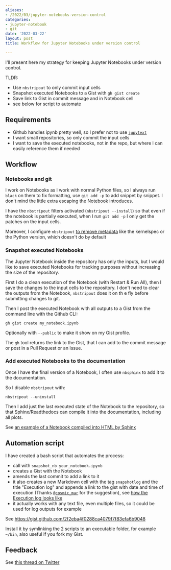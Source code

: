 ```yaml
---
aliases:
- /2022/03/jupyter-notebooks-version-control
categories:
- jupyter-notebook
- git
date: '2022-03-22'
layout: post
title: Workflow for Jupyter Notebooks under version control

---
```


I'll present here my strategy for keeping Jupyter Notebooks under version control.

TLDR:

* Use `nbstripout` to only commit input cells
* Snapshot executed Notebooks to a Gist with `gh gist create`
* Save link to Gist in commit message and in Notebook cell
* see below for script to automate

## Requirements

* Github handles ipynb pretty well, so I prefer not to use [`jupytext`](https://github.com/mwouts/jupytext)
* I want small repositories, so only commit the input cells
* I want to save the executed notebooks, not in the repo, but where I can easily reference them if needed

## Workflow

### Notebooks and git

I work on Notebooks as I work with normal Python files, so I always run `black` on them to fix formatting, use `git add -p` to add snippet by snippet. I don't mind the little extra escaping the Notebook introduces.

I have the `nbstripout` filters activated (`nbstripout --install`) so that even if the notebook is partially executed, when I run `git add -p` I only get the patches on the input cells.

Moreover, I configure `nbstripout` [to remove metadata](https://github.com/kynan/nbstripout#stripping-metadata) like the kernelspec or the Python version, which doesn't do by default

### Snapshot executed Notebooks

The Jupyter Notebook inside the repository has only the inputs, but I would like to save executed Notebooks for tracking purposes without increasing the size of the repository.

First I do a clean execution of the Notebook (with Restart & Run All), then I save the changes to the input cells to the repository. I don't need to clear the outputs from the Notebook, `nbstripout` does it on th e fly before submitting changes to git.

Then I post the executed Notebook with all outputs to a Gist from the command line with the Github CLI:

    gh gist create my_notebook.ipynb

Optionally with `--public` to make it show on my Gist profile.

The `gh` tool returns the link to the Gist, that I can add to the commit message or post in a Pull Request or an Issue.

### Add executed Notebooks to the documentation

Once I have the final version of a Notebook, I often use `nbsphinx` to add it to the documentation.

So I disable `nbstripout` with:

    nbstripout --uninstall

Then I add just the last executed state of the Notebook to the repository, so that Sphinx/Readthedocs can compile it into the documentation, including all plots.

See [an example of a Notebook compiled into HTML by Sphinx](https://pysm3.readthedocs.io/en/latest/preprocess-templates/gnilc_dust_logpoltens_templates.html)

## Automation script

I have created a bash script that automates the process:

* call with `snapshot_nb your_notebook.ipynb`
* creates a Gist with the Notebook
* amends the last commit to add a link to it
* it also creates a new Markdown cell with the tag `snapshotlog` and the title "Execution log" and appends a link to the gist with date and time of execution (Thanks [`@cosmic_mar`](https://twitter.com/cosmic_mar) for the suggestion), see [how the Execution log looks like](https://gist.github.com/zonca/0fd8770877a1c90c5a7f22d4a391471d)
* it actually works with any text file, even multiple files, so it could be used for log outputs for example

See <https://gist.github.com/2f2eba4f0288ca4079f7f83efa6b9048>

Install it by symlinking the 2 scripts to an executable folder, for example `~/bin`, also useful if you fork my Gist.

## Feedback

See [this thread on Twitter](https://twitter.com/andreazonca/status/1506458567456411649)
